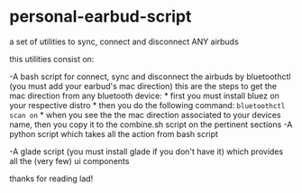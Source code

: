 # personal-earbud-script
a set of utilities to sync, connect and disconnect ANY airbuds

this utilities consist on:

-A bash script for connect, sync and disconnect the airbuds by bluetoothctl (you must add your earbud's mac direction)
    this are the steps to get the mac direction from any bluetooth device:
        * first you must install bluez on your respective distro
        * then you do the following command:
         ```bluetoothctl scan on```
        * when you see the the mac direction associated to your devices name, then you copy it to the combine.sh script on the pertinent sections
-A python script which takes all the action from bash script

-A glade script (you must install glade if you don't have it) which provides all the (very few) ui components

thanks for reading lad!
